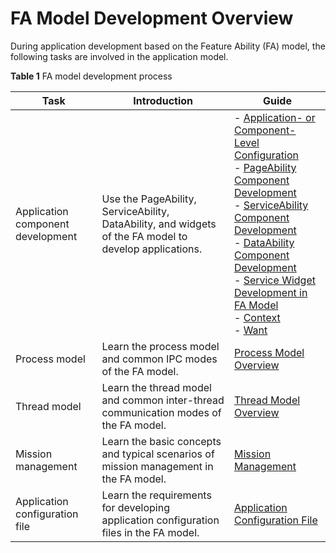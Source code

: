 # FA Model Development Overview


During application development based on the Feature Ability (FA) model, the following tasks are involved in the application model.


  **Table 1** FA model development process

| Task| Introduction| Guide|
| -------- | -------- | -------- |
| Application component development| Use the PageAbility, ServiceAbility, DataAbility, and widgets of the FA model to develop applications.| - [Application- or Component-Level Configuration](application-component-configuration-fa.md)<br>- [PageAbility Component Development](pageability-overview.md)<br>- [ServiceAbility Component Development](serviceability-overview.md)<br>- [DataAbility Component Development](dataability-overview.md)<br>- [Service Widget Development in FA Model](../form/widget-development-fa.md)<br>- [Context](application-context-fa.md)<br>- [Want](want-fa.md)|
| Process model| Learn the process model and common IPC modes of the FA model.| [Process Model Overview](process-model-fa.md)| |
| Thread model| Learn the thread model and common inter-thread communication modes of the FA model.| [Thread Model Overview](thread-model-fa.md)|
| Mission management| Learn the basic concepts and typical scenarios of mission management in the FA model.| [Mission Management](mission-management-fa.md)|
| Application configuration file| Learn the requirements for developing application configuration files in the FA model.| [Application Configuration File](config-file-fa.md)|
